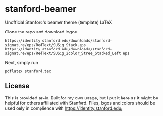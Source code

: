# stanford-beamer
Unofficial Stanford's beamer theme (template) LaTeX

Clone the repo and download logos

    https://identity.stanford.edu/downloads/stanford-signature/eps/RedText/SUSig_Stack.eps
    https://identity.stanford.edu/downloads/stanford-signature/eps/RedText/SUSig_2color_Stree_Stacked_Left.eps

Next, simply run

    pdflatex stanford.tex

## License 

This is provided as-is. Built for my own usage, but I put it here as it might be helpful for others affiliated with Stanford. Files, logos and colors should be used only in complience with https://identity.stanford.edu/
